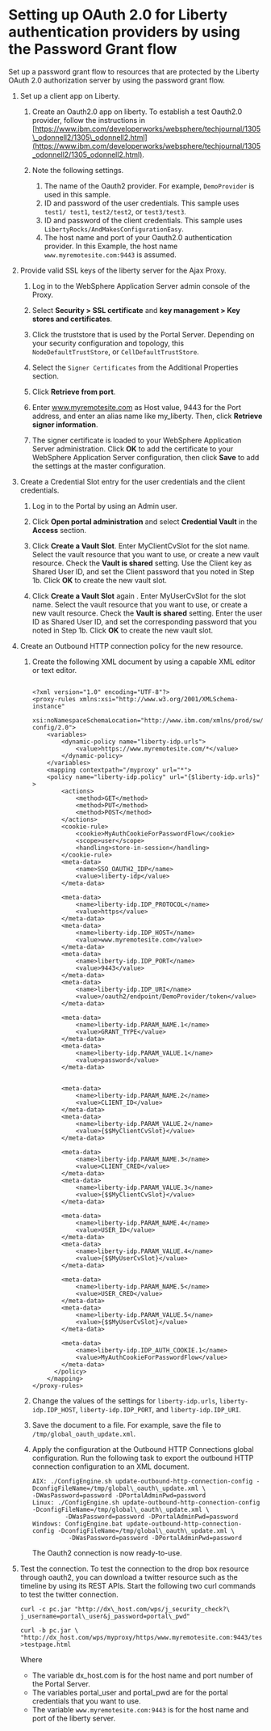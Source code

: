 # Setting up OAuth 2.0 for Liberty authentication providers by using the Password Grant flow

Set up a password grant flow to resources that are protected by the Liberty OAuth 2.0 authorization server by using the password grant flow.

1.  Set up a client app on Liberty.

    1.  Create an Oauth2.0 app on liberty. To establish a test Oauth2.0 provider, follow the instructions in [https://www.ibm.com/developerworks/websphere/techjournal/1305\_odonnell2/1305\_odonnell2.html](https://www.ibm.com/developerworks/websphere/techjournal/1305_odonnell2/1305_odonnell2.html).

    2.  Note the following settings.

        1.  The name of the Oauth2 provider. For example, `DemoProvider` is used in this sample.
        2.  ID and password of the user credentials. This sample uses `test1/ test1`, `test2/test2`, or `test3/test3`.
        3.  ID and password of the client credentials. This sample uses `LibertyRocks/AndMakesConfigurationEasy`.
        4.  The host name and port of your Oauth2.0 authentication provider. In this Example, the host name `www.myremotesite.com:9443` is assumed.
2.  Provide valid SSL keys of the liberty server for the Ajax Proxy.

    1.  Log in to the WebSphere Application Server admin console of the Proxy.

    2.  Select **Security > SSL certificate** and **key management > Key stores and certificates**.

    3.  Click the truststore that is used by the Portal Server. Depending on your security configuration and topology, this `NodeDefaultTrustStore`, or `CellDefaultTrustStore`.

    4.  Select the `Signer Certificates` from the Additional Properties section.

    5.  Click **Retrieve from port**.

    6.  Enter www.myremotesite.com as Host value, 9443 for the Port address, and enter an alias name like my\_liberty. Then, click **Retrieve signer information**.

    7.  The signer certificate is loaded to your WebSphere Application Server administration. Click **OK** to add the certificate to your WebSphere Application Server configuration, then click **Save** to add the settings at the master configuration.

3.  Create a Credential Slot entry for the user credentials and the client credentials.

    1.  Log in to the Portal by using an Admin user.

    2.  Click **Open portal administration** and select **Credential Vault** in the **Access** section.

    3.  Click **Create a Vault Slot**. Enter MyClientCvSlot for the slot name. Select the vault resource that you want to use, or create a new vault resource. Check the **Vault is shared** setting. Use the Client key as Shared User ID, and set the Client password that you noted in Step 1b. Click **OK** to create the new vault slot.

    4.  Click **Create a Vault Slot** again . Enter MyUserCvSlot for the slot name. Select the vault resource that you want to use, or create a new vault resource. Check the **Vault is shared** setting. Enter the user ID as Shared User ID, and set the corresponding password that you noted in Step 1b. Click **OK** to create the new vault slot.

4.  Create an Outbound HTTP connection policy for the new resource.

    1.  Create the following XML document by using a capable XML editor or text editor.

        ```
        
        <?xml version="1.0" encoding="UTF-8"?>
        <proxy-rules xmlns:xsi="http://www.w3.org/2001/XMLSchema-instance" 
         xsi:noNamespaceSchemaLocation="http://www.ibm.com/xmlns/prod/sw/http/outbound/proxy-config/2.0">
            <variables>
                <dynamic-policy name="liberty-idp.urls">
                    <value>https://www.myremotesite.com/*</value>
                </dynamic-policy>
            </variables>
            <mapping contextpath="/myproxy" url="*">
        	<policy name="liberty-idp.policy" url="{$liberty-idp.urls}" >
        		<actions>
        			<method>GET</method>
        			<method>PUT</method>
        			<method>POST</method>
        		</actions>
        		<cookie-rule>
        			<cookie>MyAuthCookieForPasswordFlow</cookie>
        			<scope>user</scope>
        			<handling>store-in-session</handling>
        		</cookie-rule>
        		<meta-data>
        			<name>SSO_OAUTH2_IDP</name>
        			<value>liberty-idp</value>
        		</meta-data>
        
        		<meta-data>
        			<name>liberty-idp.IDP_PROTOCOL</name>
        			<value>https</value>
        		</meta-data>
        		<meta-data>
        			<name>liberty-idp.IDP_HOST</name>
        			<value>www.myremotesite.com</value>
        		</meta-data>
        		<meta-data>
        			<name>liberty-idp.IDP_PORT</name>
        			<value>9443</value>
        		</meta-data>
        		<meta-data>
        			<name>liberty-idp.IDP_URI</name>
        			<value>/oauth2/endpoint/DemoProvider/token</value>
        		</meta-data>
        
        		<meta-data>
        			<name>liberty-idp.PARAM_NAME.1</name>
        			<value>GRANT_TYPE</value>
        		</meta-data>
        		<meta-data>
        			<name>liberty-idp.PARAM_VALUE.1</name>
        			<value>password</value>
        		</meta-data>
        
        
        		<meta-data>
        			<name>liberty-idp.PARAM_NAME.2</name>
        			<value>CLIENT_ID</value>
        		</meta-data>
        		<meta-data>
        			<name>liberty-idp.PARAM_VALUE.2</name>
        			<value>{$$MyClientCvSlot}</value>
        		</meta-data>
        
        		<meta-data>
        			<name>liberty-idp.PARAM_NAME.3</name>
        			<value>CLIENT_CRED</value>
        		</meta-data>
        		<meta-data>
        			<name>liberty-idp.PARAM_VALUE.3</name>
        			<value>{$$MyClientCvSlot}</value>
        		</meta-data>
        
        		<meta-data>
        			<name>liberty-idp.PARAM_NAME.4</name>
        			<value>USER_ID</value>
        		</meta-data>
        		<meta-data>
        			<name>liberty-idp.PARAM_VALUE.4</name>
        			<value>{$$MyUserCvSlot}</value>
        		</meta-data>
        
        		<meta-data>
        			<name>liberty-idp.PARAM_NAME.5</name>
        			<value>USER_CRED</value>
        		</meta-data>
        		<meta-data>
        			<name>liberty-idp.PARAM_VALUE.5</name>
        			<value>{$$MyUserCvSlot}</value>
        		</meta-data>
        
        		<meta-data>
        			<name>liberty-idp.IDP_AUTH_COOKIE.1</name>
        			<value>MyAuthCookieForPasswordFlow</value>
        		</meta-data>
        	  </policy>
            </mapping>
        </proxy-rules>
        ```

    2.  Change the values of the settings for `liberty-idp.urls`, `liberty-idp.IDP_HOST`, `liberty-idp.IDP_PORT`, and `liberty-idp.IDP_URI`.

    3.  Save the document to a file. For example, save the file to `/tmp/global_oauth_update.xml`.

    4.  Apply the configuration at the Outbound HTTP Connections global configuration. Run the following task to export the outbound HTTP connection configuration to an XML document.

        ```
        AIX: ./ConfigEngine.sh update-outbound-http-connection-config -DconfigFileName=/tmp/global\_oauth\_update.xml \
        -DWasPassword=password -DPortalAdminPwd=password 
        Linux: ./ConfigEngine.sh update-outbound-http-connection-config -DconfigFileName=/tmp/global\_oauth\_update.xml \
                 -DWasPassword=password -DPortalAdminPwd=password 
        Windows: ConfigEngine.bat update-outbound-http-connection-config -DconfigFileName=/tmp/global\_oauth\_update.xml \
                  -DWasPassword=password -DPortalAdminPwd=password 
        ```

        The Oauth2 connection is now ready-to-use.

5.  Test the connection. To test the connection to the drop box resource through oauth2, you can download a twitter resource such as the timeline by using its REST APIs. Start the following two curl commands to test the twitter connection.

    ```
    curl -c pc.jar "http://dx\_host.com/wps/j_security_check?\
    j_username=portal\_user&j_password=portal\_pwd" 
    
    curl -b pc.jar \ "http://dx_host.com/wps/myproxy/https/www.myremotesite.com:9443/testpage" >testpage.html
    ```

    Where

    -   The variable dx_host.com is for the host name and port number of the Portal Server.
    -   The variables portal_user and portal_pwd are for the portal credentials that you want to use.
    -   The variable `www.myremotesite.com:9443` is for the host name and port of the liberty server.


